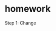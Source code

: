 # homework
<!-- **Objective: Restructure existing code with semantic HTML standards for accessibility to improve user experience and optimize search engine capabilities **--!>

Step 1: Change <title> tag to Business name. 
Step 2: Restructure header to semantic HTML by adding <header>
Step 4: Added <nav> for navigation bar CSS for better SEO. 
Step 5: Enclose image content with <figure> element tag and added ALT text. 
Step 6: changed div class to div ID to fix link. 
Step 7: Enclose content sections with <article> element tag. 
Step 8: Enclose side content with <aside> element tag. 
Step 9: Added ALT text to images in <article> contents. 
Step 10: Added ALT text to icons in <aside> tag. 
Step 11: Added footer tag. 